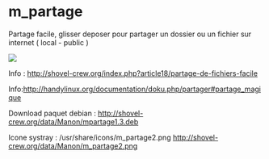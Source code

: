 m_partage
=========

Partage facile, glisser deposer pour partager un dossier ou un fichier sur internet ( local - public )

<a href='http://pix.toile-libre.org/?img=1391908713.png'><img src='http://pix.toile-libre.org/upload/img/1391908713.png' /></a>

Info :
http://shovel-crew.org/index.php?article18/partage-de-fichiers-facile

Info:http://handylinux.org/documentation/doku.php/partager#partage_magique

Download paquet debian :
http://shovel-crew.org/data/Manon/mpartage1.3.deb

Icone systray : /usr/share/icons/m_partage2.png 
http://shovel-crew.org/data/Manon/m_partage2.png

